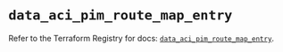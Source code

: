 # `data_aci_pim_route_map_entry`

Refer to the Terraform Registry for docs: [`data_aci_pim_route_map_entry`](https://registry.terraform.io/providers/ciscodevnet/aci/2.17.0/docs/data-sources/pim_route_map_entry).

